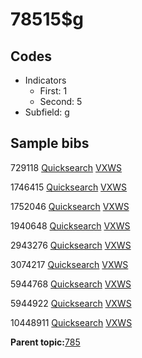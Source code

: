 # 78515$g

## Codes

-   Indicators
    -   First: 1
    -   Second: 5
-   Subfield: g

## Sample bibs

729118 [Quicksearch](https://search.library.yale.edu/catalog/729118) [VXWS](http://prodorbis.library.yale.edu:7014/vxws/GetHoldingsService?bibId=729118)

1746415 [Quicksearch](https://search.library.yale.edu/catalog/1746415) [VXWS](http://prodorbis.library.yale.edu:7014/vxws/GetHoldingsService?bibId=1746415)

1752046 [Quicksearch](https://search.library.yale.edu/catalog/1752046) [VXWS](http://prodorbis.library.yale.edu:7014/vxws/GetHoldingsService?bibId=1752046)

1940648 [Quicksearch](https://search.library.yale.edu/catalog/1940648) [VXWS](http://prodorbis.library.yale.edu:7014/vxws/GetHoldingsService?bibId=1940648)

2943276 [Quicksearch](https://search.library.yale.edu/catalog/2943276) [VXWS](http://prodorbis.library.yale.edu:7014/vxws/GetHoldingsService?bibId=2943276)

3074217 [Quicksearch](https://search.library.yale.edu/catalog/3074217) [VXWS](http://prodorbis.library.yale.edu:7014/vxws/GetHoldingsService?bibId=3074217)

5944768 [Quicksearch](https://search.library.yale.edu/catalog/5944768) [VXWS](http://prodorbis.library.yale.edu:7014/vxws/GetHoldingsService?bibId=5944768)

5944922 [Quicksearch](https://search.library.yale.edu/catalog/5944922) [VXWS](http://prodorbis.library.yale.edu:7014/vxws/GetHoldingsService?bibId=5944922)

10448911 [Quicksearch](https://search.library.yale.edu/catalog/10448911) [VXWS](http://prodorbis.library.yale.edu:7014/vxws/GetHoldingsService?bibId=10448911)

**Parent topic:**[785](../../tags/785/785.md)

